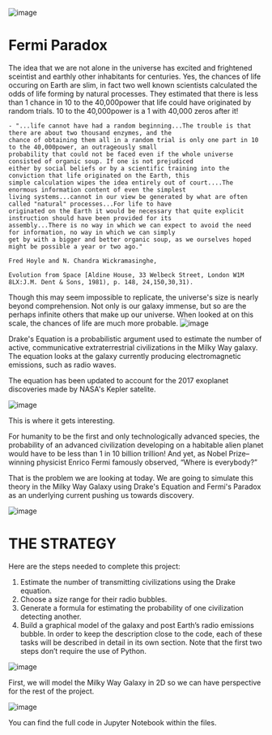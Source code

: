 ![image](https://user-images.githubusercontent.com/66803124/120327249-66c8f780-c29e-11eb-9a43-026227ff6877.png)

# Fermi Paradox

The idea that we are not alone in the universe has excited and frightened sceintist and earthly other inhabitants for centuries. Yes, the chances of life occuring on Earth are slim, in fact two well known scientists calculated the odds of life forming by natural processes. They estimated that there is less than 1 chance in 10 to the 40,000power that life could have originated by random trials. 10 to the 40,000power is a 1 with 40,000 zeros after it!

```
- "...life cannot have had a random beginning...The trouble is that there are about two thousand enzymes, and the 
chance of obtaining them all in a random trial is only one part in 10 to the 40,000power, an outrageously small 
probability that could not be faced even if the whole universe consisted of organic soup. If one is not prejudiced 
either by social beliefs or by a scientific training into the conviction that life originated on the Earth, this 
simple calculation wipes the idea entirely out of court....The enormous information content of even the simplest 
living systems...cannot in our view be generated by what are often called "natural" processes...For life to have 
originated on the Earth it would be necessary that quite explicit instruction should have been provided for its 
assembly...There is no way in which we can expect to avoid the need for information, no way in which we can simply 
get by with a bigger and better organic soup, as we ourselves hoped might be possible a year or two ago."

Fred Hoyle and N. Chandra Wickramasinghe,

Evolution from Space [Aldine House, 33 Welbeck Street, London W1M 8LX:J.M. Dent & Sons, 1981), p. 148, 24,150,30,31).
```
Though this may seem impossible to replicate, the universe's size is nearly beyond comprehension. Not only is our galaxy immense, but so are the perhaps infinite others that make up our universe. When looked at on this scale, the chances of life are much more probable. 
![image](https://user-images.githubusercontent.com/66803124/120330082-51090180-c2a1-11eb-9921-16f466cbbf21.png)

Drake's Equation is a probabilistic argument used to estimate the number of active, communicative extraterrestrial civilizations in the Milky Way galaxy. The equation looks at the  galaxy currently producing electromagnetic emissions, such as radio waves. 

The equation has been updated to account for the 2017 exoplanet discoveries made by NASA's Kepler satelite.

![image](https://user-images.githubusercontent.com/66803124/120327170-51ec6400-c29e-11eb-8529-2407bd20afbe.png)

This is where it gets interesting. 

For humanity to be the first and only technologically advanced species, the probability of an advanced civilization developing on a habitable alien planet would have to be less than 1 in 10 billion trillion! And yet, as Nobel Prize–winning physicist Enrico Fermi famously observed,  “Where is everybody?”

That is the problem we are looking at today. We are going to simulate this theory in the Milky Way Galaxy using Drake's Equation and Fermi's Paradox as an underlying current pushing us towards discovery. 

![image](https://user-images.githubusercontent.com/66803124/120471546-b02a4d00-c359-11eb-9c7f-b6e18622ddbd.png)

# THE STRATEGY
Here are the steps needed to complete this project:
1. Estimate the number of transmitting civilizations using the Drake equation.
2. Choose a size range for their radio bubbles.
3. Generate a formula for estimating the probability of one civilization detecting another.
4. Build a graphical model of the galaxy and post Earth’s radio emissions bubble.
In order to keep the description close to the code, each of these tasks will be described in
detail in its own section. Note that the first two steps don’t require the use of Python.

![image](https://user-images.githubusercontent.com/66803124/120471280-5fb2ef80-c359-11eb-9adc-a22342abb5f5.png)

First, we will model the Milky Way Galaxy in 2D so we can have perspective for the rest of the project. 

![image](https://user-images.githubusercontent.com/66803124/120471229-532e9700-c359-11eb-8ab1-3fbb931f436d.png)

You can find the full code in  Jupyter Notebook within the files. 
